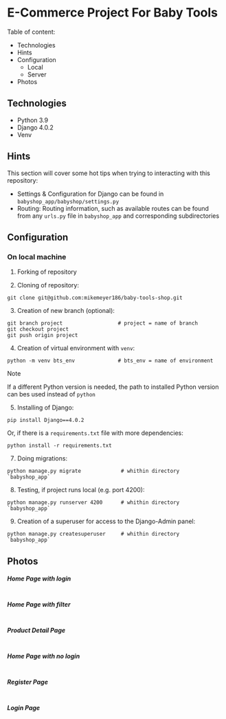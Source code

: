 # E-Commerce Project For Baby Tools

Table of content:
- Technologies
- Hints
- Configuration
  - Local
  - Server
- Photos

## Technologies

- Python 3.9
- Django 4.0.2
- Venv

## Hints

This section will cover some hot tips when trying to interacting with this repository:

- Settings & Configuration for Django can be found in `babyshop_app/babyshop/settings.py`
- Routing: Routing information, such as available routes can be found from any `urls.py` file in `babyshop_app` and corresponding subdirectories

## Configuration

### On local machine

1. Forking of repository
   
2. Cloning of repository:
   
```shell
git clone git@github.com:mikemeyer186/baby-tools-shop.git
```

3. Creation of new branch (optional):
   
```shell
git branch project                  # project = name of branch
git checkout project
git push origin project              
```

4. Creation of virtual environment with `venv`:

```shell
python -m venv bts_env              # bts_env = name of environment
```
> [!NOTE]
> If a different Python version is needed, the path to installed Python version can bes used instead of `python`

5. Installing of Django:
   
```shell
pip install Django==4.0.2
```
Or, if there is a `requirements.txt` file with more dependencies:
 ```
python install -r requirements.txt
```

7. Doing migrations:
   
```shell
python manage.py migrate             # whithin directory `babyshop_app`
```

8. Testing, if project runs local (e.g. port 4200):

```shell
python manage.py runserver 4200      # whithin directory `babyshop_app`
```

9. Creation of a superuser for access to the Django-Admin panel:

```
python manage.py createsuperuser     # whithin directory `babyshop_app`
```




## Photos

##### Home Page with login

<img alt="" src="https://github.com/MET-DEV/Django-E-Commerce/blob/master/project_images/capture_20220323080815407.jpg"></img>
##### Home Page with filter
<img alt="" src="https://github.com/MET-DEV/Django-E-Commerce/blob/master/project_images/capture_20220323080840305.jpg"></img>
##### Product Detail Page
<img alt="" src="https://github.com/MET-DEV/Django-E-Commerce/blob/master/project_images/capture_20220323080934541.jpg"></img>

##### Home Page with no login
<img alt="" src="https://github.com/MET-DEV/Django-E-Commerce/blob/master/project_images/capture_20220323080953570.jpg"></img>


##### Register Page

<img alt="" src="https://github.com/MET-DEV/Django-E-Commerce/blob/master/project_images/capture_20220323081016022.jpg"></img>


##### Login Page

<img alt="" src="https://github.com/MET-DEV/Django-E-Commerce/blob/master/project_images/capture_20220323081044867.jpg"></img>
